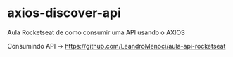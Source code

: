 # axios-discover-api
Aula Rocketseat de como consumir uma API usando o AXIOS

Consumindo API -> https://github.com/LeandroMenoci/aula-api-rocketseat
